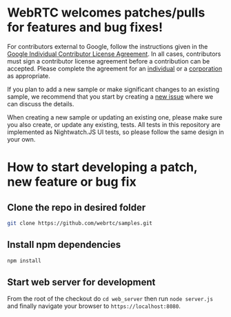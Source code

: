 # WebRTC welcomes patches/pulls for features and bug fixes!

For contributors external to Google, follow the instructions given in the
[Google Individual Contributor License Agreement](https://cla.developers.google.com/about/google-individual).
In all cases, contributors must sign a contributor license agreement before a contribution can be accepted.
Please complete the agreement for an [individual](https://developers.google.com/open-source/cla/individual) or
a [corporation](https://developers.google.com/open-source/cla/corporate) as appropriate.

If you plan to add a new sample or make significant changes to an existing sample, we recommend that you start by creating
a [new issue](https://github.com/webrtc/samples/issues/new) where we can discuss the details.

When creating a new sample or updating an existing one, please make sure you also create, or update any existing, tests.
All tests in this repository are implemented as Nightwatch.JS UI tests, so please follow the same design in your own.

# How to start developing a patch, new feature or bug fix

## Clone the repo in desired folder
```bash
git clone https://github.com/webrtc/samples.git
```

## Install npm dependencies
```bash
npm install
```

## Start web server for development
From the root of the checkout do `cd web_server` then run `node server.js` and finally navigate your browser to `https://localhost:8080`.
